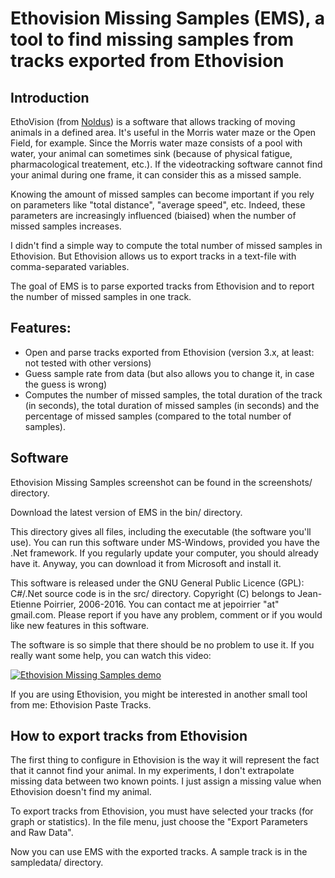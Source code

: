 # Ethovision Missing Samples (EMS), a tool to find missing samples from tracks exported from Ethovision

## Introduction

EthoVision (from [Noldus](http://www.noldus.com/)) is a software that allows tracking of moving animals in a defined area. It's useful in the Morris water maze or the Open Field, for example. Since the Morris water maze consists of a pool with water, your animal can sometimes sink (because of physical fatigue, pharmacological treatement, etc.). If the videotracking software cannot find your animal during one frame, it can consider this as a missed sample.

Knowing the amount of missed samples can become important if you rely on parameters like "total distance", "average speed", etc. Indeed, these parameters are increasingly influenced (biaised) when the number of missed samples increases.

I didn't find a simple way to compute the total number of missed samples in Ethovision. But Ethovision allows us to export tracks in a text-file with comma-separated variables.

The goal of EMS is to parse exported tracks from Ethovision and to report the number of missed samples in one track.

## Features:

* Open and parse tracks exported from Ethovision (version 3.x, at least: not tested with other versions)
* Guess sample rate from data (but also allows you to change it, in case the guess is wrong)
* Computes the number of missed samples, the total duration of the track (in seconds), the total duration of missed samples (in seconds) and the percentage of missed samples (compared to the total number of samples).

## Software

Ethovision Missing Samples screenshot can be found in the screenshots/ directory.

Download the latest version of EMS in the bin/ directory. 

This directory gives all files, including the executable (the software you'll use). You can run this software under MS-Windows, provided you have the .Net framework. If you regularly update your computer, you should already have it. Anyway, you can download it from Microsoft and install it.

This software is released under the GNU General Public Licence (GPL): C#/.Net source code is in the src/ directory.
Copyright (C) belongs to Jean-Etienne Poirrier, 2006-2016. You can contact me at jepoirrier "at" gmail.com. Please report if you have any problem, comment or if you would like new features in this software.

The software is so simple that there should be no problem to use it. If you really want some help, you can watch this video:

[![Ethovision Missing Samples demo](http://img.youtube.com/vi/4o8VnQnYcyc/0.jpg)](http://www.youtube.com/watch?v=4o8VnQnYcyc)

If you are using Ethovision, you might be interested in another small tool from me: Ethovision Paste Tracks.

## How to export tracks from Ethovision

The first thing to configure in Ethovision is the way it will represent the fact that it cannot find your animal. In my experiments, I don't extrapolate missing data between two known points. I just assign a missing value when Ethovision doesn't find my animal.

To export tracks from Ethovision, you must have selected your tracks (for graph or statistics). In the file menu, just choose the "Export Parameters and Raw Data".

Now you can use EMS with the exported tracks. A sample track is in the sampledata/ directory.

